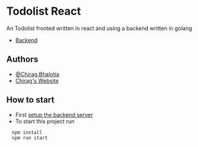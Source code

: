 
# Todolist React

An Todolist fronted written in react and using a backend written in golang
- [Backend](https://git.chirag.codes/chirag/todolist-golang)


## Authors

- [@Chirag Bhalotia](https://www.github.com/chirag3003)
- [Chirag's Website](https://chirag.codes)


## How to start
- First [setup the backend server ](https://git.chirag.codes/chirag/todolist-golang/src/branch/master/readme.md)
- To start this project run


```bash
  npm install
  npm run start
```


